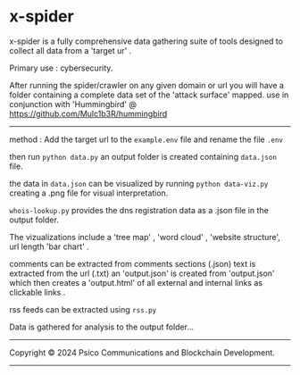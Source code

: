 # x-spider

x-spider is a fully comprehensive data gathering suite of tools
designed to collect all data from a 'target ur' .

Primary use : cybersecurity. 

After running the spider/crawler on any given domain or url you 
will have a folder containing a complete data set of the 'attack surface'
mapped.
use in conjunction with 'Hummingbird' @ https://github.com/Mulc1b3R/hummingbird
********************************************************************************************************
method : Add the target url to the ```example.env``` file and rename the file
         ```.env```

then run ```python data.py```
an output folder is created containing ```data.json``` file.

the data in ```data.json``` can be visualized by running 
```python data-viz.py```  creating a .png file for visual interpretation.

```whois-lookup.py``` provides the dns registration data as a .json file in 
the output folder.

The vizualizations include a 'tree map' , 'word cloud' , 'website structure',
url length 'bar chart' .

comments can be extracted from comments sections (.json)
text is extracted from the url (.txt)
an 'output.json' is created from 'output.json' which then 
creates a 'output.html' of all external and internal links
as clickable links .

rss feeds can be extracted using ```rss.py```

Data is gathered for analysis to the output folder...
*************************************************************************************************************
 Copyright © 2024 Psico Communications and Blockchain Development.
*************************************************************************************************************
